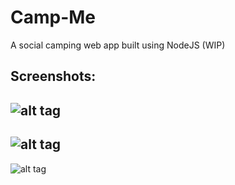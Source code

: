# Camp-Me
A social camping web app built using NodeJS (WIP)

Screenshots:
----------------------------------------
![alt tag](http://i.imgur.com/cpcIfeX.jpg)
----------------------------------------
![alt tag](http://i.imgur.com/OZMfWVb.jpg)
-----------------------------------------
![alt tag](http://i.imgur.com/15mSKDV.png)
